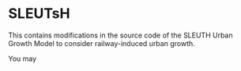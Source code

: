 # SLEUTsH
This contains modifications in the source code of the SLEUTH Urban Growth Model to consider railway-induced urban growth.

You may 

